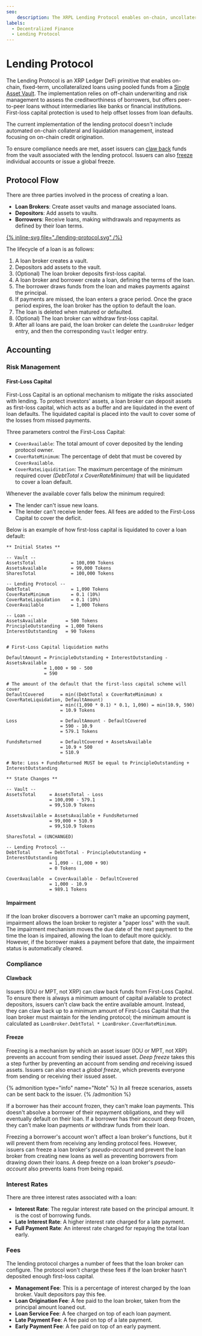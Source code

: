 ```yaml
---
seo:
    description: The XRPL Lending Protocol enables on-chain, uncollateralized fixed-term loans.
labels:
  - Decentralized Finance
  - Lending Protocol
---
```

# Lending Protocol

The Lending Protocol is an XRP Ledger DeFi primitive that enables on-chain, fixed-term, uncollateralized loans using pooled funds from a [Single Asset Vault](https://opensource.ripple.com/docs/xls-65d-single-asset-vault). The implementation relies on off-chain underwriting and risk management to assess the creditworthiness of borrowers, but offers peer-to-peer loans without intermediaries like banks or financial institutions. First-loss capital protection is used to help offset losses from loan defaults.

The current implementation of the lending protocol doesn't include automated on-chain collateral and liquidation management, instead focusing on on-chain credit origination.

To ensure compliance needs are met, asset issuers can [claw back](https://xrpl.org/docs/references/protocol/transactions/types/clawback) funds from the vault associated with the lending protocol. Issuers can also [freeze](https://xrpl.org/docs/concepts/tokens/fungible-tokens/freezes) individual accounts or issue a global freeze.

## Protocol Flow

There are three parties involved in the process of creating a loan.

- **Loan Brokers**: Create asset vaults and manage associated loans.
- **Depositors**: Add assets to vaults.
- **Borrowers**: Receive loans, making withdrawals and repayments as defined by their loan terms.

[{% inline-svg file="./lending-protocol.svg" /%}](./lending-protocol.svg "Diagram: The lifecycle of a loan.")

The lifecycle of a loan is as follows:

1. A loan broker creates a vault.
2. Depositors add assets to the vault.
3. (Optional) The loan broker deposits first-loss capital.
4. A loan broker and borrower create a loan, defining the terms of the loan.
5. The borrower draws funds from the loan and makes payments against the principal.
6. If payments are missed, the loan enters a grace period. Once the grace period expires, the loan broker has the option to default the loan.
7. The loan is deleted when matured or defaulted.
8. (Optional) The loan broker can withdraw first-loss capital.
9. After all loans are paid, the loan broker can delete the `LoanBroker` ledger entry, and then the corresponding `Vault` ledger entry.


## Accounting

### Risk Management

#### First-Loss Capital

First-Loss Capital is an optional mechanism to mitigate the risks associated with lending. To protect investors' assets, a loan broker can deposit assets as first-loss capital, which acts as a buffer and are liquidated in the event of loan defaults. The liquidated capital is placed into the vault to cover some of the losses from missed payments. 

Three parameters control the First-Loss Capital:

- `CoverAvailable`: The total amount of cover deposited by the lending protocol owner.
- `CoverRateMinimum`: The percentage of debt that must be covered by `CoverAvailable`.
- `CoverRateLiquiditation`: The maximum percentage of the minimum required cover _(DebtTotal x CoverRateMinimum)_ that will be liquidated to cover a loan default.

Whenever the available cover falls below the minimum required:

- The lender can't issue new loans.
- The lender can't receive lender fees. All fees are added to the First-Loss Capital to cover the deficit.

Below is an example of how first-loss capital is liquidated to cover a loan default:

```
** Initial States **

-- Vault --
AssetsTotal             = 100,090 Tokens
AssetsAvailable         = 99,000 Tokens
SharesTotal             = 100,000 Tokens

-- Lending Protocol --
DebtTotal               = 1,090 Tokens
CoverRateMinimum        = 0.1 (10%)
CoverRateLiquidation    = 0.1 (10%)
CoverAvailable          = 1,000 Tokens

-- Loan --
AssetsAvailable       = 500 Tokens
PrincipleOutstanding  = 1,000 Tokens
InterestOutstanding   = 90 Tokens


# First-Loss Capital liquidation maths

DefaultAmount = PrincipleOutstanding + InterestOutstanding - AssetsAvailable
              = 1,000 + 90 - 500
              = 590

# The amount of the default that the first-loss capital scheme will cover
DefaultCovered      = min((DebtTotal x CoverRateMinimum) x CoverRateLiquidation, DefaultAmount)
                    = min((1,090 * 0.1) * 0.1, 1,090) = min(10.9, 590)
                    = 10.9 Tokens

Loss                = DefaultAmount - DefaultCovered
                    = 590 - 10.9
                    = 579.1 Tokens

FundsReturned       = DefaultCovered + AssetsAvailable
                    = 10.9 + 500
                    = 510.9

# Note: Loss + FundsReturned MUST be equal to PrincipleOutstanding + InterestOutstanding

** State Changes **

-- Vault --
AssetsTotal     = AssetsTotal - Loss
                = 100,090 - 579.1
                = 99,510.9 Tokens

AssetsAvailable = AssetsAvailable + FundsReturned
                = 99,000 + 510.9
                = 99,510.9 Tokens

SharesTotal = (UNCHANGED)

-- Lending Protocol --
DebtTotal       = DebtTotal - PrincipleOutstanding + InterestOutstanding
                = 1,090 - (1,000 + 90)
                = 0 Tokens

CoverAvailable  = CoverAvailable - DefaultCovered
                = 1,000 - 10.9
                = 989.1 Tokens
```

#### Impairment

If the loan broker discovers a borrower can't make an upcoming payment, impairment allows the loan broker to register a "paper loss" with the vault. The impairment mechanism moves the due date of the next payment to the time the loan is impaired, allowing the loan to default more quickly. However, if the borrower makes a payment before that date, the impairment status is automatically cleared.


### Compliance

#### Clawback

Issuers (IOU or MPT, not XRP) can claw back funds from First-Loss Capital. To ensure there is always a minimum amount of capital available to protect depositors, issuers can't claw back the entire available amount. Instead, they can claw back up to a minimum amount of First-Loss Capital that the loan broker must maintain for the lending protocol; the minimum amount is calculated as `LoanBroker.DebtTotal * LoanBroker.CoverRateMinimum`.

#### Freeze

Freezing is a mechanism by which an asset issuer (IOU or MPT, not XRP) prevents an account from sending their issued asset. _Deep freeze_ takes this a step further by preventing an account from sending _and_ receiving issued assets. Issuers can also enact a _global freeze_, which prevents everyone from sending or receiving their issued asset.

{% admonition type="info" name="Note" %}
In all freeze scenarios, assets can be sent back to the issuer.
{% /admonition %}

If a borrower has their account frozen, they can't make loan payments. This doesn't absolve a borrower of their repayment obligations, and they will eventually default on their loan. If a borrower has their account deep frozen, they can't make loan payments _or_ withdraw funds from their loan.

Freezing a borrower's account won't affect a loan broker's functions, but it will prevent them from receiving any lending protocol fees. However, issuers can freeze a loan broker's _pseudo-account_ and prevent the loan broker from creating new loans as well as preventing borrowers from drawing down their loans. A deep freeze on a loan broker's _pseudo-account_ also prevents loans from being repaid.


### Interest Rates

There are three interest rates associated with a loan:

- **Interest Rate**: The regular interest rate based on the principal amount. It is the cost of borrowing funds.
- **Late Interest Rate**: A higher interest rate charged for a late payment.
- **Full Payment Rate**: An interest rate charged for repaying the total loan early.


### Fees

The lending protocol charges a number of fees that the loan broker can configure. The protocol won't charge these fees if the loan broker hasn't deposited enough first-loss capital.

- **Management Fee**: This is a percentage of interest charged by the loan broker. Vault depositors pay this fee.
- **Loan Origination Fee**: A fee paid to the loan broker, taken from the principal amount loaned out.
- **Loan Service Fee**: A fee charged on top of each loan payment.
- **Late Payment Fee**: A fee paid on top of a late payment.
- **Early Payment Fee**: A fee paid on top of an early payment.
